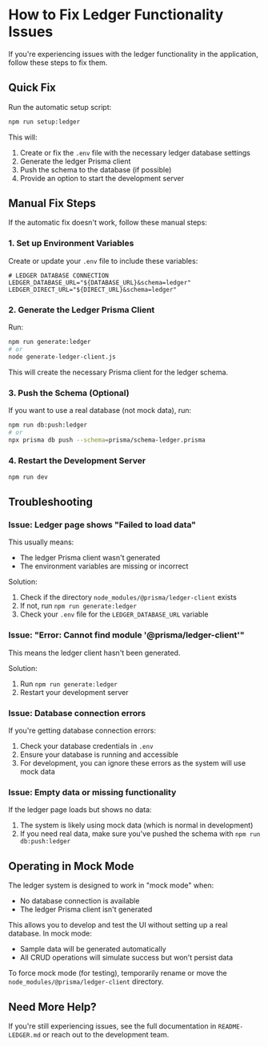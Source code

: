 # How to Fix Ledger Functionality Issues

If you're experiencing issues with the ledger functionality in the application, follow these steps to fix them.

## Quick Fix

Run the automatic setup script:

```bash
npm run setup:ledger
```

This will:

1. Create or fix the `.env` file with the necessary ledger database settings
2. Generate the ledger Prisma client
3. Push the schema to the database (if possible)
4. Provide an option to start the development server

## Manual Fix Steps

If the automatic fix doesn't work, follow these manual steps:

### 1. Set up Environment Variables

Create or update your `.env` file to include these variables:

```
# LEDGER DATABASE CONNECTION
LEDGER_DATABASE_URL="${DATABASE_URL}&schema=ledger"
LEDGER_DIRECT_URL="${DIRECT_URL}&schema=ledger"
```

### 2. Generate the Ledger Prisma Client

Run:

```bash
npm run generate:ledger
# or
node generate-ledger-client.js
```

This will create the necessary Prisma client for the ledger schema.

### 3. Push the Schema (Optional)

If you want to use a real database (not mock data), run:

```bash
npm run db:push:ledger
# or
npx prisma db push --schema=prisma/schema-ledger.prisma
```

### 4. Restart the Development Server

```bash
npm run dev
```

## Troubleshooting

### Issue: Ledger page shows "Failed to load data"

This usually means:

- The ledger Prisma client wasn't generated
- The environment variables are missing or incorrect

Solution:

1. Check if the directory `node_modules/@prisma/ledger-client` exists
2. If not, run `npm run generate:ledger`
3. Check your `.env` file for the `LEDGER_DATABASE_URL` variable

### Issue: "Error: Cannot find module '@prisma/ledger-client'"

This means the ledger client hasn't been generated.

Solution:

1. Run `npm run generate:ledger`
2. Restart your development server

### Issue: Database connection errors

If you're getting database connection errors:

1. Check your database credentials in `.env`
2. Ensure your database is running and accessible
3. For development, you can ignore these errors as the system will use mock data

### Issue: Empty data or missing functionality

If the ledger page loads but shows no data:

1. The system is likely using mock data (which is normal in development)
2. If you need real data, make sure you've pushed the schema with `npm run db:push:ledger`

## Operating in Mock Mode

The ledger system is designed to work in "mock mode" when:

- No database connection is available
- The ledger Prisma client isn't generated

This allows you to develop and test the UI without setting up a real database. In mock mode:

- Sample data will be generated automatically
- All CRUD operations will simulate success but won't persist data

To force mock mode (for testing), temporarily rename or move the `node_modules/@prisma/ledger-client` directory.

## Need More Help?

If you're still experiencing issues, see the full documentation in `README-LEDGER.md` or reach out to the development team.
